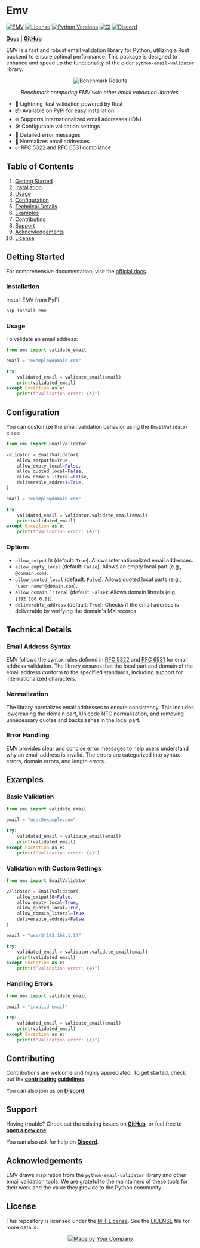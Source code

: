# Emv

[![EMV](https://img.shields.io/pypi/v/emv.svg)](https://pypi.python.org/pypi/emv)
[![License](https://img.shields.io/pypi/l/emv.svg)](https://github.com/your-repo/emv/blob/main/LICENSE)
[![Python Versions](https://img.shields.io/pypi/pyversions/emv.svg)](https://pypi.python.org/pypi/emv)
[![CI](https://github.com/your-repo/emv/actions/workflows/ci.yml/badge.svg)](https://github.com/your-repo/emv/actions)
[![Discord](https://img.shields.io/discord/your-discord-server-id.svg?label=chat&logo=discord&logoColor=white)](https://discord.com/invite/your-discord-invite)

[**Docs**](https://docs.your-repo.com/emv/) | [**GitHub**](https://github.com/your-repo/emv)

EMV is a fast and robust email validation library for Python, utilizing a Rust backend to ensure optimal performance. This package is designed to enhance and speed up the functionality of the older `python-email-validator` library.

<p align="center">
  <img src="https://your-image-url.com/benchmark.svg" alt="Benchmark Results">
</p>

<p align="center">
  <i>Benchmark comparing EMV with other email validation libraries.</i>
</p>

- 🚀 Lightning-fast validation powered by Rust
- 📦 Available on PyPI for easy installation
- 🌐 Supports internationalized email addresses (IDN)
- 🛠️ Configurable validation settings
- 📜 Detailed error messages
- 🔄 Normalizes email addresses
- ✅ RFC 5322 and RFC 6531 compliance

## Table of Contents

1. [Getting Started](#getting-started)
2. [Installation](#installation)
3. [Usage](#usage)
4. [Configuration](#configuration)
5. [Technical Details](#technical-details)
6. [Examples](#examples)
7. [Contributing](#contributing)
8. [Support](#support)
9. [Acknowledgements](#acknowledgements)
10. [License](#license)

## Getting Started

For comprehensive documentation, visit the [official docs](https://docs.your-repo.com/emv/).

### Installation

Install EMV from PyPI:

```sh
pip install emv
```

### Usage

To validate an email address:

```python
from emv import validate_email

email = "example@domain.com"

try:
    validated_email = validate_email(email)
    print(validated_email)
except Exception as e:
    print(f"Validation error: {e}")
```

## Configuration

You can customize the email validation behavior using the `EmailValidator` class:

```python
from emv import EmailValidator

validator = EmailValidator(
    allow_smtputf8=True,
    allow_empty_local=False,
    allow_quoted_local=False,
    allow_domain_literal=False,
    deliverable_address=True,
)

email = "example@domain.com"

try:
    validated_email = validator.validate_email(email)
    print(validated_email)
except Exception as e:
    print(f"Validation error: {e}")
```

### Options

- `allow_smtputf8` (default: `True`): Allows internationalized email addresses.
- `allow_empty_local` (default: `False`): Allows an empty local part (e.g., `@domain.com`).
- `allow_quoted_local` (default: `False`): Allows quoted local parts (e.g., `"user name"@domain.com`).
- `allow_domain_literal` (default: `False`): Allows domain literals (e.g., `[192.168.0.1]`).
- `deliverable_address` (default: `True`): Checks if the email address is deliverable by verifying the domain's MX records.

## Technical Details

### Email Address Syntax

EMV follows the syntax rules defined in [RFC 5322](https://www.rfc-editor.org/rfc/rfc5322.html) and [RFC 6531](https://www.rfc-editor.org/rfc/rfc6531.html) for email address validation. The library ensures that the local part and domain of the email address conform to the specified standards, including support for internationalized characters.

### Normalization

The library normalizes email addresses to ensure consistency. This includes lowercasing the domain part, Unicode NFC normalization, and removing unnecessary quotes and backslashes in the local part.

### Error Handling

EMV provides clear and concise error messages to help users understand why an email address is invalid. The errors are categorized into syntax errors, domain errors, and length errors.

## Examples

### Basic Validation

```python
from emv import validate_email

email = "user@example.com"

try:
    validated_email = validate_email(email)
    print(validated_email)
except Exception as e:
    print(f"Validation error: {e}")
```

### Validation with Custom Settings

```python
from emv import EmailValidator

validator = EmailValidator(
    allow_smtputf8=False,
    allow_empty_local=True,
    allow_quoted_local=True,
    allow_domain_literal=True,
    deliverable_address=False,
)

email = "user@[192.168.1.1]"

try:
    validated_email = validator.validate_email(email)
    print(validated_email)
except Exception as e:
    print(f"Validation error: {e}")
```

### Handling Errors

```python
from emv import validate_email

email = "invalid-email"

try:
    validated_email = validate_email(email)
    print(validated_email)
except Exception as e:
    print(f"Validation error: {e}")
```

## Contributing

Contributions are welcome and highly appreciated. To get started, check out the [**contributing guidelines**](https://github.com/your-repo/emv/blob/main/CONTRIBUTING.md).

You can also join us on [**Discord**](https://discord.com/invite/your-discord-invite).

## Support

Having trouble? Check out the existing issues on [**GitHub**](https://github.com/your-repo/emv/issues), or feel free to [**open a new one**](https://github.com/your-repo/emv/issues/new).

You can also ask for help on [**Discord**](https://discord.com/invite/your-discord-invite).

## Acknowledgements

EMV draws inspiration from the `python-email-validator` library and other email validation tools. We are grateful to the maintainers of these tools for their work and the value they provide to the Python community.

## License

This repository is licensed under the [MIT License](https://github.com/your-repo/emv/blob/main/LICENSE). See the [LICENSE](LICENSE) file for more details.

<div align="center">
  <a target="_blank" href="https://your-company.com" style="background:none">
    <img src="https://your-image-url.com/your-logo.svg" alt="Made by Your Company">
  </a>
</div>
